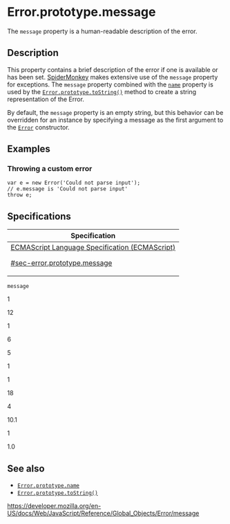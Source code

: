 # Error.prototype.message

The `message` property is a human-readable description of the error.

## Description

This property contains a brief description of the error if one is available or has been set. [SpiderMonkey](https://developer.mozilla.org/en-US/docs/Mozilla/Projects/SpiderMonkey) makes extensive use of the `message` property for exceptions. The `message` property combined with the [`name`](name) property is used by the [`Error.prototype.toString()`](tostring) method to create a string representation of the Error.

By default, the `message` property is an empty string, but this behavior can be overridden for an instance by specifying a message as the first argument to the [`Error`](error) constructor.

## Examples

### Throwing a custom error

    var e = new Error('Could not parse input');
    // e.message is 'Could not parse input'
    throw e;

## Specifications

<table><thead><tr class="header"><th>Specification</th></tr></thead><tbody><tr class="odd"><td><a href="https://tc39.es/ecma262/#sec-error.prototype.message">ECMAScript Language Specification (ECMAScript) 
<br/>

<span class="small">#sec-error.prototype.message</span></a></td></tr></tbody></table>

`message`

1

12

1

6

5

1

1

18

4

10.1

1

1.0

## See also

-   [`Error.prototype.name`](name)
-   [`Error.prototype.toString()`](tostring)

<a href="https://developer.mozilla.org/en-US/docs/Web/JavaScript/Reference/Global_Objects/Error/message" class="_attribution-link">https://developer.mozilla.org/en-US/docs/Web/JavaScript/Reference/Global_Objects/Error/message</a>
